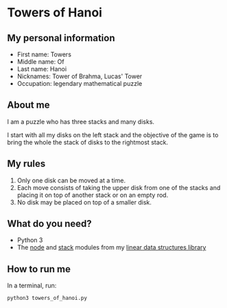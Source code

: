 # Towers of Hanoi

## My personal information

* First name: Towers
* Middle name: Of
* Last name: Hanoi
* Nicknames: Tower of Brahma, Lucas' Tower
* Occupation: legendary mathematical puzzle

## About me

I am a puzzle who has three stacks and many disks.

I start with all my disks on the left stack and the objective of the game is to bring the whole the stack of disks to the rightmost stack.

## My rules

1. Only one disk can be moved at a time.
2. Each move consists of taking the upper disk from one of the stacks and placing it on top of another stack or on an empty rod.
3. No disk may be placed on top of a smaller disk.


## What do you need?

* Python 3
* The [node](https://github.com/nataliabu/linear_data_structures/blob/main/node.py) and [stack](https://github.com/nataliabu/linear_data_structures/blob/main/stack.py) modules from my [linear data structures library](https://github.com/nataliabu/linear_data_structures)

## How to run me

In a terminal, run:

```
python3 towers_of_hanoi.py
```
